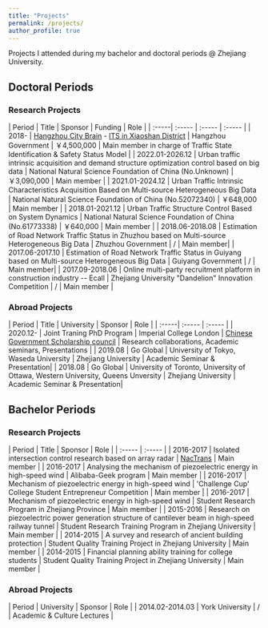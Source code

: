 ```yaml
---
title: "Projects"
permalink: /projects/
author_profile: true
---
```



Projects I attended during my bachelor and doctoral periods @ Zhejiang University.

## Doctoral Periods


### Research Projects

| Period | Title | Sponsor | Funding | Role |
| :-----| :----- | :----- | :----- |
| 2018- | [Hangzhou City Brain](https://hzcitybrain.hangzhou.gov.cn/#/) - [ITS in Xiaoshan District](http://www.xiaoshan.gov.cn/art/2019/6/5/art_1302903_34474561.html) <!-- [杭州城市大脑](https://kaimaoge.github.io/) (杭州城市大脑-萧山区交通小脑-开发 '城市交通态势分析与预测系统' ） --> | Hangzhou Government | ￥4,500,000 | Main member in charge of Traffic State Identification & Safety Status Model |
| 2022.01-2026.12 | Urban traffic intrinsic acquisition and demand structure optimization
control based on big data <!-- 基于大数据的城市交通本征获取与需求结构优化控制 --> | National Natural Science Foundation of China (No.Unknown) | ￥3,090,000 | Main member |
| 2021.01-2024.12 | Urban Traffic Intrinsic Characteristics Acquisition Based on Multi-source Heterogeneous Big Data <!-- 基于多源异构大数据的城市交通本征获取 --> | National Natural Science Foundation of China (No.52072340) | ￥648,000 | Main member |
| 2018.01-2021.12 | Urban Traffic Structure Control Based on System Dynamics <!-- 基于系统动力学的城市交通结构控制 --> | National Natural Science Foundation of China (No.61773338) | ￥640,000 | Main member |
| 2018.06-2018.08 | Estimation of Road Network Traffic Status in Zhuzhou based on Multi-source Heterogeneous Big Data <!-- 基于多源混合大数据的贵阳市路网交通运行状况综合评估 --> | Zhuzhou Government | / | Main member|
| 2017.06-2017.10 | Estimation of Road Network Traffic Status in Guiyang based on Multi-source Heterogeneous Big Data <!-- 基于多源混合大数据的贵阳市路网交通运行状况综合评估 --> | Guiyang Government | / | Main member|
| 2017.09-2018.06 | Online multi-party recruitment platform in construction industry -- Ecall | Zhejiang University "Dandelion" Innovation Competition | / | Main member |


### Abroad Projects

| Period | Title | University | Sponsor | Role |
| :-----| :----- | :----- |
| 2020.12- | Joint Traning PhD Program | Imperial College London | [Chinese Government Scholarship council](https://www.csc.edu.cn) | Research collaborations, Academic seminars, Presentations  |
| 2019.08 | Go Global | University of Tokyo, Waseda University | Zhejiang University | Academic Seminar & Presentation|
| 2018.08  | Go Global | University of Toronto, University of Ottawa, Western University, Queens Unversity | Zhejiang University | Academic Seminar & Presentation|


## Bachelor Periods

### Research Projects

| Period | Title | Sponsor | Role |
| :----- | :----- |
| 2016-2017 | Isolated intersection control research based on array radar <!-- 基于阵列雷达的单点信号控制研究 -->| [NacTrans](http://www.nactrans.com.cn) <!-- 全国大学生交通科技大赛 --> | Main member |
| 2016-2017 | Analysing the mechanism of piezoelectric energy in high-speed wind | Alibaba-Geek program | Main member |
| 2016-2017 | Mechanism of piezoelectric energy in high-speed wind | 'Challenge Cup' College Student Entrepreneur Competition | Main member |
| 2016-2017 | Mechanism of piezoelectric energy in high-speed wind | Student Research Program in Zhejiang Province | Main member |
| 2015-2016 | Research on piezoelectric power generation structure of cantilever beam in high-speed railway tunnel <!-- 高速铁路隧道内悬臂梁压电发电结构研究 --> | Student Research Training Program in Zhejiang University | Main member |
| 2014-2015 | A survey and research of ancient building protection <!-- 古建筑保护的考察及研究 --> | Student Quality Training Project in Zhejiang University <!-- 浙江大学学生素质训练 --> | Main member |
| 2014-2015 | Financial planning ability training for college students <!-- 大学生个人理财规划能力训练营 --> | Student Quality Training Project in Zhejiang University <!-- 浙江大学学生素质训练 --> | Main member |


### Abroad Projects

| Period | University | Sponsor | Role |
| 2014.02-2014.03 | York University | / | Academic & Culture Lectures |








